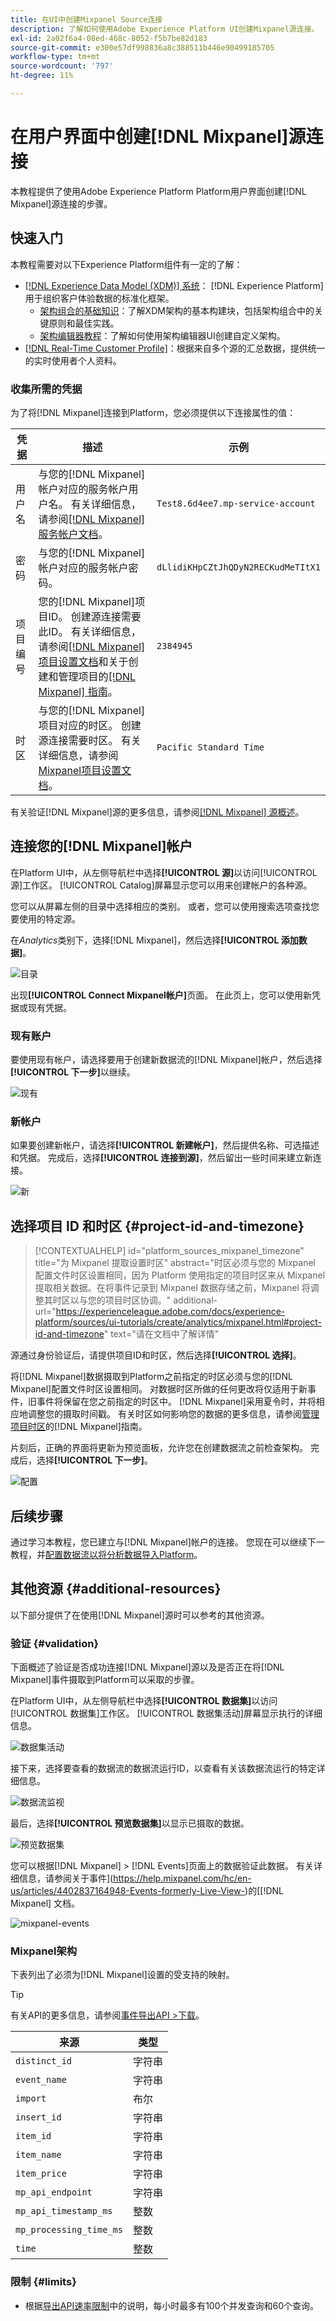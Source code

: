 ```yaml
---
title: 在UI中创建Mixpanel Source连接
description: 了解如何使用Adobe Experience Platform UI创建Mixpanel源连接。
exl-id: 2a02f6a4-08ed-468c-8052-f5b7be82d183
source-git-commit: e300e57df998836a8c388511b446e90499185705
workflow-type: tm+mt
source-wordcount: '797'
ht-degree: 11%

---
```


# 在用户界面中创建[!DNL Mixpanel]源连接

本教程提供了使用Adobe Experience Platform Platform用户界面创建[!DNL Mixpanel]源连接的步骤。

## 快速入门

本教程需要对以下Experience Platform组件有一定的了解：

* [[!DNL Experience Data Model (XDM)] 系统](../../../../../xdm/home.md)： [!DNL Experience Platform]用于组织客户体验数据的标准化框架。
   * [架构组合的基础知识](../../../../../xdm/schema/composition.md)：了解XDM架构的基本构建块，包括架构组合中的关键原则和最佳实践。
   * [架构编辑器教程](../../../../../xdm/tutorials/create-schema-ui.md)：了解如何使用架构编辑器UI创建自定义架构。
* [[!DNL Real-Time Customer Profile]](../../../../../profile/home.md)：根据来自多个源的汇总数据，提供统一的实时使用者个人资料。

### 收集所需的凭据

为了将[!DNL Mixpanel]连接到Platform，您必须提供以下连接属性的值：

| 凭据 | 描述 | 示例 |
| --- | --- | --- |
| 用户名 | 与您的[!DNL Mixpanel]帐户对应的服务帐户用户名。 有关详细信息，请参阅[[!DNL Mixpanel] 服务帐户文档](https://developer.mixpanel.com/reference/service-accounts#authenticating-with-a-service-account)。 | `Test8.6d4ee7.mp-service-account` |
| 密码 | 与您的[!DNL Mixpanel]帐户对应的服务帐户密码。 | `dLlidiKHpCZtJhQDyN2RECKudMeTItX1` |
| 项目编号 | 您的[!DNL Mixpanel]项目ID。 创建源连接需要此ID。 有关详细信息，请参阅[[!DNL Mixpanel] 项目设置文档](https://help.mixpanel.com/hc/en-us/articles/115004490503-Project-Settings)和关于创建和管理项目的[[!DNL Mixpanel] 指南](https://help.mixpanel.com/hc/en-us/articles/115004505106-Create-and-Manage-Projects)。 | `2384945` |
| 时区 | 与您的[!DNL Mixpanel]项目对应的时区。 创建源连接需要时区。 有关详细信息，请参阅[Mixpanel项目设置文档](https://help.mixpanel.com/hc/en-us/articles/115004490503-Project-Settings)。 | `Pacific Standard Time` |

有关验证[!DNL Mixpanel]源的更多信息，请参阅[[!DNL Mixpanel] 源概述](../../../../connectors/analytics/mixpanel.md)。

## 连接您的[!DNL Mixpanel]帐户

在Platform UI中，从左侧导航栏中选择&#x200B;**[!UICONTROL 源]**&#x200B;以访问[!UICONTROL 源]工作区。 [!UICONTROL Catalog]屏幕显示您可以用来创建帐户的各种源。

您可以从屏幕左侧的目录中选择相应的类别。 或者，您可以使用搜索选项查找您要使用的特定源。

在&#x200B;*Analytics*&#x200B;类别下，选择[!DNL Mixpanel]，然后选择&#x200B;**[!UICONTROL 添加数据]**。

![目录](../../../../images/tutorials/create/mixpanel-export-events/catalog.png)

出现&#x200B;**[!UICONTROL Connect Mixpanel帐户]**&#x200B;页面。 在此页上，您可以使用新凭据或现有凭据。

### 现有账户

要使用现有帐户，请选择要用于创建新数据流的[!DNL Mixpanel]帐户，然后选择&#x200B;**[!UICONTROL 下一步]**&#x200B;以继续。

![现有](../../../../images/tutorials/create/mixpanel-export-events/existing.png)

### 新帐户

如果要创建新帐户，请选择&#x200B;**[!UICONTROL 新建帐户]**，然后提供名称、可选描述和凭据。 完成后，选择&#x200B;**[!UICONTROL 连接到源]**，然后留出一些时间来建立新连接。

![新](../../../../images/tutorials/create/mixpanel-export-events/new.png)

## 选择项目 ID 和时区 {#project-id-and-timezone}

>[!CONTEXTUALHELP]
>id="platform_sources_mixpanel_timezone"
>title="为 Mixpanel 提取设置时区"
>abstract="时区必须与您的 Mixpanel 配置文件时区设置相同，因为 Platform 使用指定的项目时区来从 Mixpanel 提取相关数据。在将事件记录到 Mixpanel 数据存储之前，Mixpanel 将调整其时区以与您的项目时区协调。"
>additional-url="https://experienceleague.adobe.com/docs/experience-platform/sources/ui-tutorials/create/analytics/mixpanel.html#project-id-and-timezone" text="请在文档中了解详情"

源通过身份验证后，请提供项目ID和时区，然后选择&#x200B;**[!UICONTROL 选择]**。

将[!DNL Mixpanel]数据摄取到Platform之前指定的时区必须与您的[!DNL Mixpanel]配置文件时区设置相同。 对数据时区所做的任何更改将仅适用于新事件，旧事件将保留在您之前指定的时区中。 [!DNL Mixpanel]采用夏令时，并将相应地调整您的摄取时间戳。 有关时区如何影响您的数据的更多信息，请参阅[管理项目时区](https://help.mixpanel.com/hc/en-us/articles/115004547203-Manage-Timezones-for-Projects-in-Mixpanel)的[!DNL Mixpanel]指南。

片刻后，正确的界面将更新为预览面板，允许您在创建数据流之前检查架构。 完成后，选择&#x200B;**[!UICONTROL 下一步]**。

![配置](../../../../images/tutorials/create/mixpanel-export-events/authentication-configuration.png)

## 后续步骤

通过学习本教程，您已建立与[!DNL Mixpanel]帐户的连接。 您现在可以继续下一教程，并[配置数据流以将分析数据导入Platform](../../dataflow/analytics.md)。

## 其他资源 {#additional-resources}

以下部分提供了在使用[!DNL Mixpanel]源时可以参考的其他资源。

### 验证 {#validation}

下面概述了验证是否成功连接[!DNL Mixpanel]源以及是否正在将[!DNL Mixpanel]事件摄取到Platform可以采取的步骤。

在Platform UI中，从左侧导航栏中选择&#x200B;**[!UICONTROL 数据集]**&#x200B;以访问[!UICONTROL 数据集]工作区。 [!UICONTROL 数据集活动]屏幕显示执行的详细信息。

![数据集活动](../../../../images/tutorials/create/mixpanel-export-events/dataset-activity.png)

接下来，选择要查看的数据流的数据流运行ID，以查看有关该数据流运行的特定详细信息。

![数据流监视](../../../../images/tutorials/create/mixpanel-export-events/dataflow-monitoring.png)

最后，选择&#x200B;**[!UICONTROL 预览数据集]**&#x200B;以显示已摄取的数据。

![预览数据集](../../../../images/tutorials/create/mixpanel-export-events/preview-dataset.png)

您可以根据[!DNL Mixpanel] > [!DNL Events]页面上的数据验证此数据。 有关详细信息，请参阅关于事件](https://help.mixpanel.com/hc/en-us/articles/4402837164948-Events-formerly-Live-View-)的[[!DNL Mixpanel] 文档。

![mixpanel-events](../../../../images/tutorials/create/mixpanel-export-events/mixpanel-events.png)

### Mixpanel架构

下表列出了必须为[!DNL Mixpanel]设置的受支持的映射。

>[!TIP]
>
>有关API的更多信息，请参阅[事件导出API >下载](https://developer.mixpanel.com/reference/raw-event-export)。


| 来源 | 类型 |
|---|---|
| `distinct_id` | 字符串 |
| `event_name` | 字符串 |
| `import` | 布尔 |
| `insert_id` | 字符串 |
| `item_id` | 字符串 |
| `item_name` | 字符串 |
| `item_price` | 字符串 |
| `mp_api_endpoint` | 字符串 |
| `mp_api_timestamp_ms` | 整数 |
| `mp_processing_time_ms` | 整数 |
| `time` | 整数 |

### 限制 {#limits}

* 根据[导出API速率限制](https://help.mixpanel.com/hc/en-us/articles/115004602563-Rate-Limits-for-API-Endpoints)中的说明，每小时最多有100个并发查询和60个查询。
